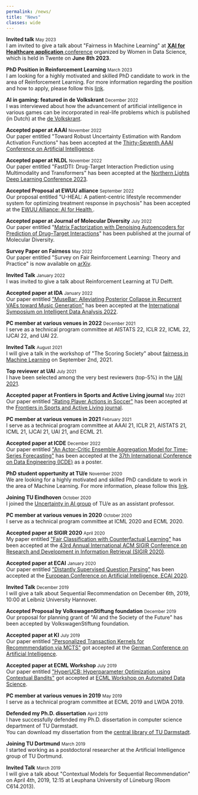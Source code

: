 ```yaml
---
permalink: /news/
title: "News"
classes: wide
---
```

**Invited talk** <small class="news-date">May 2023</small>
<br/>
I am invited to give a talk about "Fairness in Machine Learning" at [**XAI for Healthcare application** conference](https://bdsi.bms.utwente.nl/events/Women-in-Data-Science/) organized by Women in Data Science, which is held in Twente on **June 8th 2023**.

**PhD Position in Reinforcement Learning** <small class="news-date">March 2023</small>
<br/>I am looking for a highly motivated and skilled PhD candidate to work in the area of Reinforcement Learning. For more information regarding the position and how to apply, please follow this [link](https://jobs.tue.nl/en/vacancy/phd-position-in-reinforcement-learning-990306.html).

**AI in gaming: featured in de Volkskrant** <small class="news-date">December 2022</small>
<br/>I was interviewed about how the advancement of artificial intelligence in various games can be incorporated in real-life problems which is published (in Dutch) at the [de Volkskrant](https://www.volkskrant.nl/nieuws-achtergrond/ook-met-stratego-wint-kunstmatige-intelligentie-nu-van-de-topspelers-wat-betekent-dat~b86429be/).

**Accepted paper at AAAI** <small class="news-date">November 2022</small>
<br />Our paper entitled "Toward Robust Uncertainty Estimation with Random Activation Functions" has been accepted at the [Thirty-Seventh AAAI Conference on Artificial Intelligence](https://aaai.org/Conferences/AAAI-23/). 

**Accepted paper at NLDL** <small class="news-date">November 2022</small>
<br />Our paper entitled "FastDTI: Drug-Target Interaction Prediction using Multimodality and Transformers" has been accepted at the [Northern Lights Deep Learning Conference 2023](https://www.nldl.org/). 

**Accepted Proposal at EWUU alliance**  <small class="news-date">September 2022</small>
<br />Our proposal entitled "U-HEAL: A patient-centric lifestyle recommender system for optimizing treatment response in psychosis" has been accepted at the [EWUU Alliance: AI for Health ](https://ewuu.nl/en/2022/09/nine-ai-projects-funded-to-improve-the-quality-of-life-and-healthcare/). 

**Accepted paper at Journal of Molecular Diversity**  <small class="news-date">July 2022</small>
<br/>Our paper entitled "[Matrix Factorization with Denoising Autoencoders for Prediction of Drug–Target Interactions](https://link.springer.com/article/10.1007/s11030-022-10492-8)" has been published at the journal of Molecular Diversity.

**Survey Paper on Fairness** <small class="news-date">May 2022</small>
<br/>Our paper entitled "Survey on Fair Reinforcement Learning: Theory and Practice" is now available on [arXiv](https://arxiv.org/abs/2205.10032).

**Invited Talk** <small class="news-date">January 2022</small>
<br/>I was invited to give a talk about Reinforcement Learning at TU Delft.


**Accepted paper at IDA** <small class="news-date">January 2022</small>
<br/>Our paper entitled ["MuseBar: Alleviating Posterior Collapse in Recurrent VAEs toward Music Generation"](/assets/publications/ida22.pdf) has been accepted at 
the [International Symposium on Intelligent Data Analysis 2022](https://ida-2022.org/).


**PC member at various venues in 2022** <small class="news-date">December 2021</small>
<br/>I serve as a technical program committee at AISTATS 22, ICLR 22, ICML 22, IJCAI 22, and UAI 22.


**Invited Talk** <small class="news-date">August 2021</small>
<br/>I will give a talk in the workshop of "The Scoring Society" about [fairness in Machine Learning](/assets/talks/FairnessInML21.pdf) on September 2nd, 2021.


**Top reviewer at UAI** <small class="news-date">July 2021</small>
<br/>I have been selected among the very best reviewers (top-5%) in the [UAI 2021](https://www.auai.org/uai2021/).


**Accepted paper at Frontiers in Sports and Active Living journal** <small class="news-date">May 2021</small>
<br/>Our paper entitled ["Rating Player Actions in Soccer"](https://www.frontiersin.org/articles/10.3389/fspor.2021.682986/full) has been accepted at the [Frontiers in Sports and Active Living journal](https://www.frontiersin.org/journals/sports-and-active-living).


**PC member at various venues in 2021** <small class="news-date">February 2021</small>
<br/>I serve as a technical program committee at AAAI 21, ICLR 21, AISTATS 21, ICML 21, IJCAI 21, UAI 21, and ECML 21.


**Accepted paper at ICDE** <small class="news-date">December 2022</small>
<br/>Our paper entitled ["An Actor-Critic Ensemble Aggregation Model for Time-Series Forecasting"](/assets/publications/ICDE21.pdf) has been accepted at the [37th International Conference on Data Engineering (ICDE)](https://icde2023.ics.uci.edu/) as a poster.


**PhD student oppertunity at TU/e** <small class="news-date">November 2020</small>
<br/>We are looking for a highly motivated and skilled PhD candidate to work in the area of Machine Learning. For more information, please follow this [link](https://jobs.tue.nl/nl/vacature/phd-position-in-machine-learning-864922.html).


**Joining TU Eindhoven** <small class="news-date">October 2020</small>
<br/>I joined the [Uncertainty in AI group](https://uai.win.tue.nl/#intro) of TU/e as an assistant professor.


**PC member at various venues in 2020** <small class="news-date">October 2020</small>
<br/>I serve as a technical program committee at ICML 2020 and ECML 2020.

**Accepted paper at SIGIR 2020** <small class="news-date">April 2020</small>
<br/>My paper entitled ["Fair Classification with Counterfactual Learning"](/assets/publications/sigir20.pdf) has been accepted at the [43rd Annual International ACM SIGIR Conference on Research and Development in Information Retrieval (SIGIR 2020)](https://sigir.org/sigir2020/).

**Accepted paper at ECAI** <small class="news-date">January 2020</small>
<br/>Our paper entitled ["Distantly Supervised Question Parsing"](/assets/publications/ecai20.pdf) has been accepted at the [European Conference on Artificial Intelligence, ECAI 2020](http://ecai2020.eu/).


**Invited Talk** <small class="news-date">December 2019</small>
<br/>I will give a talk about Sequential Recommendation on December 6th, 2019, 10:00 at Leibniz University Hannover.  

**Accepted Proposal by VolkswagenStiftung foundation** <small class="news-date">December 2019</small>
<br/>Our proposal for planning grant of "AI and the Society of the Future" has been accepted by VolkswagenStiftung foundation.


**Accepted paper at KI** <small class="news-date">July 2019</small>
<br/>Our paper entitled ["Personalized Transaction Kernels for Recommmendation via MCTS"](/assets/publications/KI19.pdf) got accepted at the [German Conference on Artificial Intelligence](http://www.ki2019.de/).


**Accepted paper at ECML Workshop** <small class="news-date">July 2019</small>
<br/>Our paper entitled ["HyperUCB: Hyperparameter Optimization using Contextual Bandits"](/assets/publications/ADS19.pdf) got accepted at [ECML Workshop on Automated Data Science](https://sites.google.com/view/autods).


**PC member at various venues in 2019** <small class="news-date">May 2019</small>
<br/>I serve as a technical program committee at ECML 2019 and LWDA 2019.


**Defended my Ph.D. dissertation** <small class="news-date">April 2019</small>
<br/>I have successfully defended my Ph.D. dissertation in computer science department of TU Darmstadt.  
You can download my dissertation from the [central library of TU Darmstadt](http://tuprints.ulb.tu-darmstadt.de/8667/).


**Joining TU Dortmund** <small class="news-date">March 2019</small>
<br/>I started working as a postdoctoral researcher at the Artificial Intelligence group of TU Dortmund.


**Invited Talk** <small class="news-date">March 2019</small>
<br/>I will give a talk about "Contextual Models for Sequential Recommendation" on April 4th, 2019, 12:15 at Leuphana University of Lüneburg (Room C614.2013).
